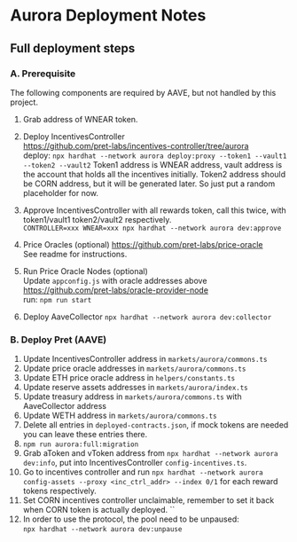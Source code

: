 # Aurora Deployment Notes

## Full deployment steps

### A. Prerequisite 
The following components are required by AAVE, but not handled by this project.      

1. Grab address of WNEAR token.

2. Deploy IncentivesController       
  https://github.com/pret-labs/incentives-controller/tree/aurora      
  deploy: `npx hardhat --network aurora deploy:proxy --token1 --vault1 --token2 --vault2`
  Token1 address is WNEAR address, vault address is the account that holds all the incentives initially.
  Token2 address should be CORN address, but it will be generated later. So just put a random placeholder for now.

3. Approve IncentivesController with all rewards token, call this twice, with token1/vault1 token2/vault2 respectively.    
  `CONTROLLER=xxx WNEAR=xxx npx hardhat --network aurora dev:approve`

4. Price Oracles (optional)
  https://github.com/pret-labs/price-oracle              
  See readme for instructions.

5. Run Price Oracle Nodes (optional)        
  Update `appconfig.js` with oracle addresses above     
  https://github.com/pret-labs/oracle-provider-node       
  run: `npm run start`

6. Deploy AaveCollector
   `npx hardhat --network aurora dev:collector`      

### B. Deploy Pret (AAVE)
1. Update IncentivesController address in `markets/aurora/commons.ts`
2. Update price oracle addresses in `markets/aurora/commons.ts`
3. Update ETH price oracle address in `helpers/constants.ts`
3. Update reserve assets addresses in `markets/aurora/index.ts`
4. Update treasury address in `markets/aurora/commons.ts` with AaveCollector address
5. Update WETH address in `markets/aurora/commons.ts`
6. Delete all entries in `deployed-contracts.json`, if mock tokens are needed you can leave these entries there.
7. `npm run aurora:full:migration`
8. Grab aToken and vToken address from `npx hardhat --network aurora dev:info`, put into IncentivesController `config-incentives.ts`.
9. Go to incentives controller and run `npx hardhat --network aurora config-assets --proxy <inc_ctrl_addr> --index 0/1` for each reward tokens respectively.
10. Set CORN incentives controller unclaimable, remember to set it back when CORN token is actually deployed. ``
11. In order to use the protocol, the pool need to be unpaused:    
  `npx hardhat --network aurora dev:unpause`
